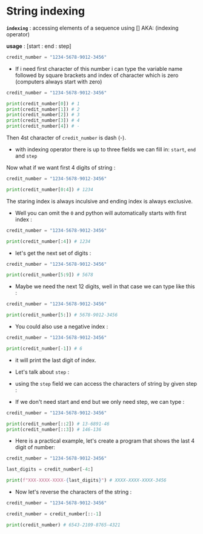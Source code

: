 # String indexing

**`indexing`** : accessing elements of a sequence using [] AKA: (indexing operator)

**usage** : [start : end : step]

```python
credit_number = "1234-5678-9012-3456"
```
- If i need first character of this number i can type the variable name followed by square brackets and index of character which is zero (computers always start with zero)

```python
credit_number = "1234-5678-9012-3456"

print(credit_number[0]) # 1
print(credit_number[1]) # 2
print(credit_number[2]) # 3
print(credit_number[3]) # 4
print(credit_number[4]) # -
```
Then 4st character of `credit_number` is dash (-).

- with indexing operator there is up to three fields we can fill in: `start`, `end` and `step`

Now what if we want first 4 digits of string :
```python
credit_number = "1234-5678-9012-3456"

print(credit_number[0:4]) # 1234
```
The staring index is always inculsive and ending index is always exclusive.

- Well you can omit the `0` and python will automatically starts with first index :
```python
credit_number = "1234-5678-9012-3456"

print(credit_number[:4]) # 1234
```

- let's get the next set of digits :

```python
credit_number = "1234-5678-9012-3456"

print(credit_number[5:9]) # 5678
```
- Maybe we need the next 12 digits, well in that case we can type like this :

```python
credit_number = "1234-5678-9012-3456"

print(credit_number[5:]) # 5678-9012-3456
```

- You could also use a negative index :
```python
credit_number = "1234-5678-9012-3456"

print(credit_number[-1]) # 6
```
- it will print the last digit of index.

- Let's talk about `step` :
- using the `step` field we can access the characters of string by given step :

- If we don't need start and end but we only need step, we can type :
```python
credit_number = "1234-5678-9012-3456"

print(credit_number[::2]) # 13-6891-46
print(credit_number[::3]) # 146-136
```
- Here is a practical example, let's create a program that shows the last 4 digit of number:

```python
credit_number = "1234-5678-9012-3456"

last_digits = credit_number[-4:]

print(f"XXX-XXXX-XXXX-{last_digits}") # XXXX-XXXX-XXXX-3456
```

- Now let's reverse the characters of the string :
```python
credit_number = "1234-5678-9012-3456"

credit_number = credit_number[::-1]

print(credit_number) # 6543-2109-8765-4321
```